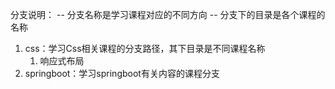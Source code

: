 分支说明：
-- 分支名称是学习课程对应的不同方向
-- 分支下的目录是各个课程的名称
1. css：学习Css相关课程的分支路径，其下目录是不同课程名称
	1. 响应式布局
2. springboot：学习springboot有关内容的课程分支
